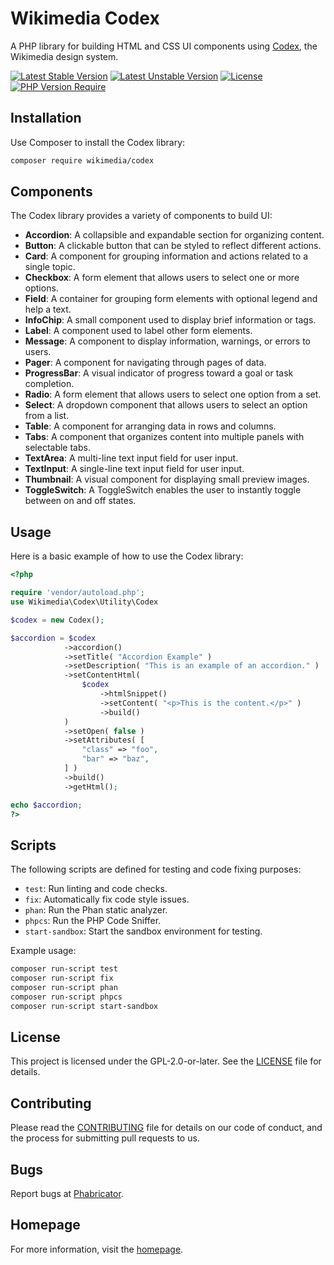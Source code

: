 
# Wikimedia Codex
A PHP library for building HTML and CSS UI components using [Codex](https://doc.wikimedia.org/codex/main/), the Wikimedia design system.

[![Latest Stable Version](http://poser.pugx.org/wikimedia/codex/v?style=for-the-badge)](https://packagist.org/packages/wikimedia/codex)
[![Latest Unstable Version](http://poser.pugx.org/wikimedia/codex/v/unstable?style=for-the-badge)](https://packagist.org/packages/wikimedia/codex)
[![License](http://poser.pugx.org/wikimedia/codex/license?style=for-the-badge)](https://packagist.org/packages/wikimedia/codex)
[![PHP Version Require](http://poser.pugx.org/wikimedia/codex/require/php?style=for-the-badge)](https://packagist.org/packages/wikimedia/codex)

## Installation
Use Composer to install the Codex library:

```bash
composer require wikimedia/codex
```

## Components
The Codex library provides a variety of components to build UI:

- **Accordion**: A collapsible and expandable section for organizing content.
- **Button**: A clickable button that can be styled to reflect different actions.
- **Card**: A component for grouping information and actions related to a single topic.
- **Checkbox**: A form element that allows users to select one or more options.
- **Field**: A container for grouping form elements with optional legend and help a text.
- **InfoChip**: A small component used to display brief information or tags.
- **Label**: A component used to label other form elements.
- **Message**: A component to display information, warnings, or errors to users.
- **Pager**: A component for navigating through pages of data.
- **ProgressBar**: A visual indicator of progress toward a goal or task completion.
- **Radio**: A form element that allows users to select one option from a set.
- **Select**: A dropdown component that allows users to select an option from a list.
- **Table**: A component for arranging data in rows and columns.
- **Tabs**: A component that organizes content into multiple panels with selectable tabs.
- **TextArea**: A multi-line text input field for user input.
- **TextInput**: A single-line text input field for user input.
- **Thumbnail**: A visual component for displaying small preview images.
- **ToggleSwitch**: A ToggleSwitch enables the user to instantly toggle between on and off states.

## Usage
Here is a basic example of how to use the Codex library:

```php
<?php

require 'vendor/autoload.php';
use Wikimedia\Codex\Utility\Codex

$codex = new Codex();

$accordion = $codex
            ->accordion()
            ->setTitle( "Accordion Example" )
            ->setDescription( "This is an example of an accordion." )
            ->setContentHtml(
                $codex
                    ->htmlSnippet()
                    ->setContent( "<p>This is the content.</p>" )
                    ->build()
            )
            ->setOpen( false )
            ->setAttributes( [
                "class" => "foo",
                "bar" => "baz",
            ] )
            ->build()
            ->getHtml();

echo $accordion;
?>
```

## Scripts

The following scripts are defined for testing and code fixing purposes:

- `test`: Run linting and code checks.
- `fix`: Automatically fix code style issues.
- `phan`: Run the Phan static analyzer.
- `phpcs`: Run the PHP Code Sniffer.
- `start-sandbox`: Start the sandbox environment for testing.

Example usage:

```bash
composer run-script test
composer run-script fix
composer run-script phan
composer run-script phpcs
composer run-script start-sandbox
```

## License
This project is licensed under the GPL-2.0-or-later. See the [LICENSE](LICENSE) file for details.

## Contributing
Please read the [CONTRIBUTING](CONTRIBUTING.md) file for details on our code of conduct, and the process for submitting pull requests to us.

## Bugs
Report bugs at [Phabricator](https://phabricator.wikimedia.org/tag/codex/).

## Homepage
For more information, visit the [homepage](https://doc.wikimedia.org/codex/).
